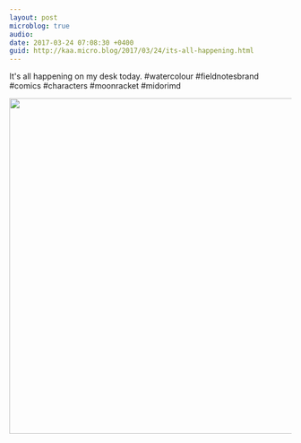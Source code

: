 ```yaml
---
layout: post
microblog: true
audio: 
date: 2017-03-24 07:08:30 +0400
guid: http://kaa.micro.blog/2017/03/24/its-all-happening.html
---
```

It's all happening on my desk today. #watercolour #fieldnotesbrand #comics #characters #moonracket #midorimd

<img src="https://www.kaa.bz/uploads/2018/798dd2dd1f.jpg" width="600" height="600" />
